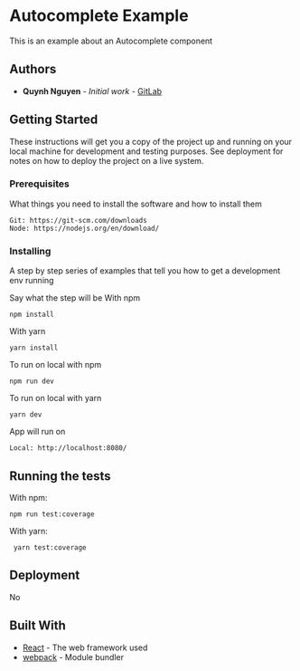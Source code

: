 # Autocomplete Example

This is an example about an Autocomplete component


## Authors

* **Quynh Nguyen** - *Initial work* - [GitLab](https://gitlab.com/quynhnguyentk2/react-js-assignment)


## Getting Started

These instructions will get you a copy of the project up and running on your local machine for development and testing purposes. See deployment for notes on how to deploy the project on a live system.

### Prerequisites

What things you need to install the software and how to install them

```
Git: https://git-scm.com/downloads
Node: https://nodejs.org/en/download/
```

### Installing

A step by step series of examples that tell you how to get a development env running

Say what the step will be
With npm 
```
npm install
```

With yarn 
```
yarn install
```

To run on local with npm
```
npm run dev 
```

To run on local with yarn
```
yarn dev 
```

App will run on

```
Local: http://localhost:8080/
```

## Running the tests

With npm:
```
npm run test:coverage
```

With yarn:
```
 yarn test:coverage
```

## Deployment

No

## Built With

* [React](https://reactjs.org/docs/getting-started.html) - The web framework used
* [webpack](https://webpack.js.org/) - Module bundler


